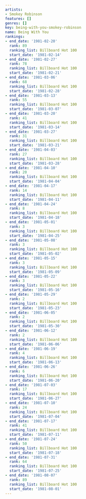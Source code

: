 ```yaml
---
artists:
- Smokey Robinson
features: []
genres: []
key: being-with-you-smokey-robinson
name: Being With You
rankings:
- end_date: '1981-02-20'
  rank: 89
  ranking_list: Billboard Hot 100
  start_date: '1981-02-14'
- end_date: '1981-02-27'
  rank: 78
  ranking_list: Billboard Hot 100
  start_date: '1981-02-21'
- end_date: '1981-03-06'
  rank: 68
  ranking_list: Billboard Hot 100
  start_date: '1981-02-28'
- end_date: '1981-03-13'
  rank: 55
  ranking_list: Billboard Hot 100
  start_date: '1981-03-07'
- end_date: '1981-03-20'
  rank: 41
  ranking_list: Billboard Hot 100
  start_date: '1981-03-14'
- end_date: '1981-03-27'
  rank: 31
  ranking_list: Billboard Hot 100
  start_date: '1981-03-21'
- end_date: '1981-04-03'
  rank: 27
  ranking_list: Billboard Hot 100
  start_date: '1981-03-28'
- end_date: '1981-04-10'
  rank: 20
  ranking_list: Billboard Hot 100
  start_date: '1981-04-04'
- end_date: '1981-04-17'
  rank: 14
  ranking_list: Billboard Hot 100
  start_date: '1981-04-11'
- end_date: '1981-04-24'
  rank: 8
  ranking_list: Billboard Hot 100
  start_date: '1981-04-18'
- end_date: '1981-05-01'
  rank: 3
  ranking_list: Billboard Hot 100
  start_date: '1981-04-25'
- end_date: '1981-05-08'
  rank: 3
  ranking_list: Billboard Hot 100
  start_date: '1981-05-02'
- end_date: '1981-05-15'
  rank: 3
  ranking_list: Billboard Hot 100
  start_date: '1981-05-09'
- end_date: '1981-05-22'
  rank: 3
  ranking_list: Billboard Hot 100
  start_date: '1981-05-16'
- end_date: '1981-05-29'
  rank: 2
  ranking_list: Billboard Hot 100
  start_date: '1981-05-23'
- end_date: '1981-06-05'
  rank: 2
  ranking_list: Billboard Hot 100
  start_date: '1981-05-30'
- end_date: '1981-06-12'
  rank: 2
  ranking_list: Billboard Hot 100
  start_date: '1981-06-06'
- end_date: '1981-06-19'
  rank: 4
  ranking_list: Billboard Hot 100
  start_date: '1981-06-13'
- end_date: '1981-06-26'
  rank: 6
  ranking_list: Billboard Hot 100
  start_date: '1981-06-20'
- end_date: '1981-07-03'
  rank: 17
  ranking_list: Billboard Hot 100
  start_date: '1981-06-27'
- end_date: '1981-07-10'
  rank: 24
  ranking_list: Billboard Hot 100
  start_date: '1981-07-04'
- end_date: '1981-07-17'
  rank: 41
  ranking_list: Billboard Hot 100
  start_date: '1981-07-11'
- end_date: '1981-07-24'
  rank: 50
  ranking_list: Billboard Hot 100
  start_date: '1981-07-18'
- end_date: '1981-07-31'
  rank: 64
  ranking_list: Billboard Hot 100
  start_date: '1981-07-25'
- end_date: '1981-08-07'
  rank: 89
  ranking_list: Billboard Hot 100
  start_date: '1981-08-01'
---
```


